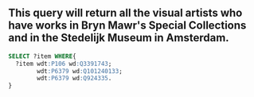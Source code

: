 ## This query will return all the visual artists who have works in Bryn Mawr's Special Collections and in the Stedelijk Museum in Amsterdam.

```sql
SELECT ?item WHERE{
  ?item wdt:P106 wd:Q3391743;
        wdt:P6379 wd:Q101240133;
        wdt:P6379 wd:Q924335.
}
```
